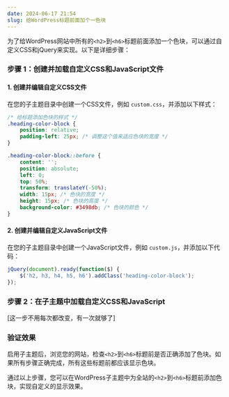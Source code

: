 ```yaml
---
date: 2024-06-17 21:54
slug: 给WordPress标题前面加个一色块
---
```


为了给WordPress网站中所有的`<h2>`到`<h6>`标题前面添加一个色块，可以通过自定义CSS和jQuery来实现。以下是详细步骤：

### 步骤 1：创建并加载自定义CSS和JavaScript文件

#### 1. 创建并编辑自定义CSS文件

在您的子主题目录中创建一个CSS文件，例如 `custom.css`，并添加以下样式：

<!-- truncate -->

```css
/* 给标题添加色块的样式 */
.heading-color-block {
    position: relative;
    padding-left: 25px; /* 调整这个值来适应色块的宽度 */
}

.heading-color-block::before {
    content: '';
    position: absolute;
    left: 0;
    top: 50%;
    transform: translateY(-50%);
    width: 15px; /* 色块的宽度 */
    height: 15px; /* 色块的高度 */
    background-color: #3498db; /* 色块的颜色 */
}
```

#### 2. 创建并编辑自定义JavaScript文件

在您的子主题目录中创建一个JavaScript文件，例如 `custom.js`，并添加以下代码：

```javascript
jQuery(document).ready(function($) {
    $('h2, h3, h4, h5, h6').addClass('heading-color-block');
});
```

### 步骤 2：在子主题中加载自定义CSS和JavaScript

[这一步不用每次都改变，有一次就够了]

### 验证效果

启用子主题后，浏览您的网站，检查`<h2>`到`<h6>`标题前是否正确添加了色块。如果所有步骤正确完成，所有这些标题前都应该显示色块。

通过以上步骤，您可以在WordPress子主题中为全站的`<h2>`到`<h6>`标题前添加色块，实现自定义的显示效果。
